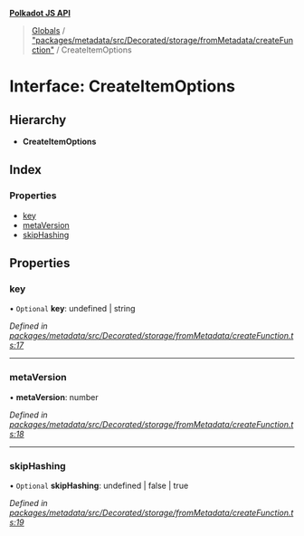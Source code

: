 **[Polkadot JS API](../README.md)**

> [Globals](../globals.md) / ["packages/metadata/src/Decorated/storage/fromMetadata/createFunction"](../modules/_packages_metadata_src_decorated_storage_frommetadata_createfunction_.md) / CreateItemOptions

# Interface: CreateItemOptions

## Hierarchy

* **CreateItemOptions**

## Index

### Properties

* [key](_packages_metadata_src_decorated_storage_frommetadata_createfunction_.createitemoptions.md#key)
* [metaVersion](_packages_metadata_src_decorated_storage_frommetadata_createfunction_.createitemoptions.md#metaversion)
* [skipHashing](_packages_metadata_src_decorated_storage_frommetadata_createfunction_.createitemoptions.md#skiphashing)

## Properties

### key

• `Optional` **key**: undefined \| string

*Defined in [packages/metadata/src/Decorated/storage/fromMetadata/createFunction.ts:17](https://github.com/polkadot-js/api/blob/014fa123b/packages/metadata/src/Decorated/storage/fromMetadata/createFunction.ts#L17)*

___

### metaVersion

•  **metaVersion**: number

*Defined in [packages/metadata/src/Decorated/storage/fromMetadata/createFunction.ts:18](https://github.com/polkadot-js/api/blob/014fa123b/packages/metadata/src/Decorated/storage/fromMetadata/createFunction.ts#L18)*

___

### skipHashing

• `Optional` **skipHashing**: undefined \| false \| true

*Defined in [packages/metadata/src/Decorated/storage/fromMetadata/createFunction.ts:19](https://github.com/polkadot-js/api/blob/014fa123b/packages/metadata/src/Decorated/storage/fromMetadata/createFunction.ts#L19)*
